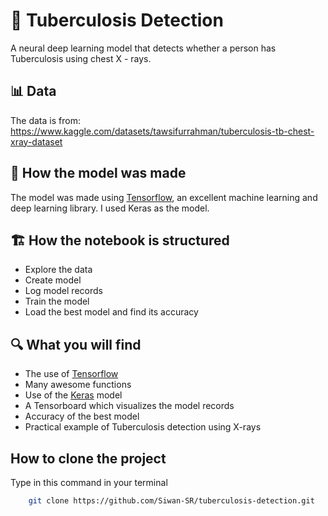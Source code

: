 # 🤧 Tuberculosis Detection

A neural deep learning model that detects whether a person has Tuberculosis using chest X - rays.

## 📊 Data

The data is from: https://www.kaggle.com/datasets/tawsifurrahman/tuberculosis-tb-chest-xray-dataset

## 🥧 How the model was made

The model was made using [Tensorflow](https://www.tensorflow.org/), an excellent machine learning and deep learning library. I used Keras as the model.

## 🏗️ How the notebook is structured

* Explore the data
* Create model
* Log model records
* Train the model
* Load the best model and find its accuracy

## 🔍 What you will find

* The use of [Tensorflow](https://www.tensorflow.org/)
* Many awesome functions
* Use of the [Keras](https://www.tensorflow.org/api_docs/python/tf/keras/) model
* A Tensorboard which visualizes the model records
* Accuracy of the best model
* Practical example of Tuberculosis detection using X-rays

## How to clone the project

Type in this command in your terminal

```bash
    git clone https://github.com/Siwan-SR/tuberculosis-detection.git
```
